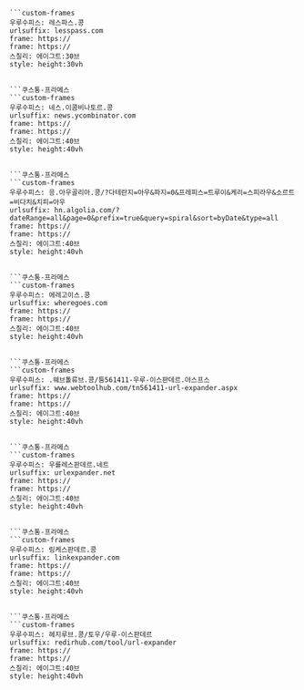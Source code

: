 
```쿠스통-프라메스
```custom-frames
우루수피스: 레스파스.콩
urlsuffix: lesspass.com
frame: https://
frame: https://
스칠리: 에이그트:30브
style: height:30vh
```
```

```쿠스통-프라메스
```custom-frames
우루수피스: 네스.이콤비나토르.콩
urlsuffix: news.ycombinator.com
frame: https://
frame: https://
스칠리: 에이그트:40브
style: height:40vh
```
```

```쿠스통-프라메스
```custom-frames
우루수피스: 응.아우골리아.콩/?다테란지=아우&파지=0&프레피스=트루이&케리=스피라우&소르트=비다치&치피=아우
urlsuffix: hn.algolia.com/?dateRange=all&page=0&prefix=true&query=spiral&sort=byDate&type=all
frame: https://
frame: https://
스칠리: 에이그트:40브
style: height:40vh
```
```

```쿠스통-프라메스
```custom-frames
우루수피스: 에레고이스.콩
urlsuffix: wheregoes.com
frame: https://
frame: https://
스칠리: 에이그트:40브
style: height:40vh
```
```

```쿠스통-프라메스
```custom-frames
우루수피스: .웨브톨류브.콩/틍561411-우루-이스판데르.아스프스
urlsuffix: www.webtoolhub.com/tn561411-url-expander.aspx
frame: https://
frame: https://
스칠리: 에이그트:40브
style: height:40vh
```
```

```쿠스통-프라메스
```custom-frames
우루수피스: 우를레스판데르.네트
urlsuffix: urlexpander.net
frame: https://
frame: https://
스칠리: 에이그트:40브
style: height:40vh
```
```

```쿠스통-프라메스
```custom-frames
우루수피스: 링케스판데르.콩
urlsuffix: linkexpander.com
frame: https://
frame: https://
스칠리: 에이그트:40브
style: height:40vh
```
```

```쿠스통-프라메스
```custom-frames
우루수피스: 헤지루브.콩/토우/우루-이스판데르
urlsuffix: redirhub.com/tool/url-expander
frame: https://
frame: https://
스칠리: 에이그트:40브
style: height:40vh
```
```
